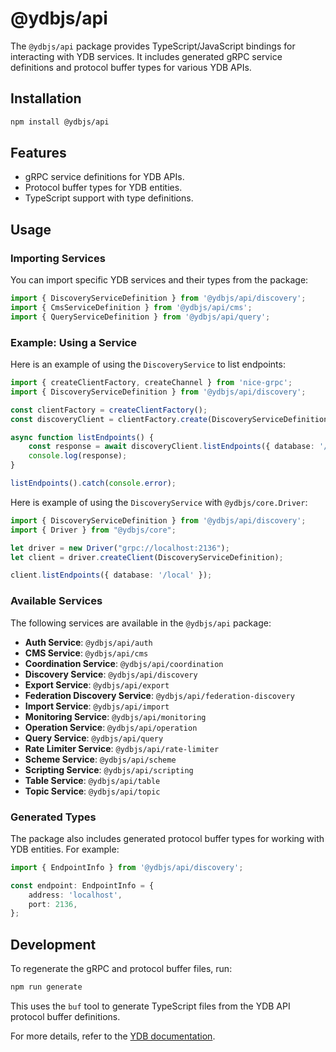 # @ydbjs/api

The `@ydbjs/api` package provides TypeScript/JavaScript bindings for interacting with YDB services. It includes generated gRPC service definitions and protocol buffer types for various YDB APIs.

## Installation

```sh
npm install @ydbjs/api
```

## Features

- gRPC service definitions for YDB APIs.
- Protocol buffer types for YDB entities.
- TypeScript support with type definitions.

## Usage

### Importing Services

You can import specific YDB services and their types from the package:

```ts
import { DiscoveryServiceDefinition } from '@ydbjs/api/discovery';
import { CmsServiceDefinition } from '@ydbjs/api/cms';
import { QueryServiceDefinition } from '@ydbjs/api/query';
```

### Example: Using a Service

Here is an example of using the `DiscoveryService` to list endpoints:

```ts
import { createClientFactory, createChannel } from 'nice-grpc';
import { DiscoveryServiceDefinition } from '@ydbjs/api/discovery';

const clientFactory = createClientFactory();
const discoveryClient = clientFactory.create(DiscoveryServiceDefinition, createChannel('http://localhost:2136'));

async function listEndpoints() {
    const response = await discoveryClient.listEndpoints({ database: '/local' });
    console.log(response);
}

listEndpoints().catch(console.error);
```

Here is example of using the `DiscoveryService` with `@ydbjs/core.Driver`:

```ts
import { DiscoveryServiceDefinition } from '@ydbjs/api/discovery';
import { Driver } from "@ydbjs/core";

let driver = new Driver("grpc://localhost:2136");
let client = driver.createClient(DiscoveryServiceDefinition);

client.listEndpoints({ database: '/local' });
```

### Available Services

The following services are available in the `@ydbjs/api` package:

- **Auth Service**: `@ydbjs/api/auth`
- **CMS Service**: `@ydbjs/api/cms`
- **Coordination Service**: `@ydbjs/api/coordination`
- **Discovery Service**: `@ydbjs/api/discovery`
- **Export Service**: `@ydbjs/api/export`
- **Federation Discovery Service**: `@ydbjs/api/federation-discovery`
- **Import Service**: `@ydbjs/api/import`
- **Monitoring Service**: `@ydbjs/api/monitoring`
- **Operation Service**: `@ydbjs/api/operation`
- **Query Service**: `@ydbjs/api/query`
- **Rate Limiter Service**: `@ydbjs/api/rate-limiter`
- **Scheme Service**: `@ydbjs/api/scheme`
- **Scripting Service**: `@ydbjs/api/scripting`
- **Table Service**: `@ydbjs/api/table`
- **Topic Service**: `@ydbjs/api/topic`

### Generated Types

The package also includes generated protocol buffer types for working with YDB entities. For example:

```ts
import { EndpointInfo } from '@ydbjs/api/discovery';

const endpoint: EndpointInfo = {
    address: 'localhost',
    port: 2136,
};
```

## Development

To regenerate the gRPC and protocol buffer files, run:

```sh
npm run generate
```

This uses the `buf` tool to generate TypeScript files from the YDB API protocol buffer definitions.

For more details, refer to the [YDB documentation](https://ydb.tech).
